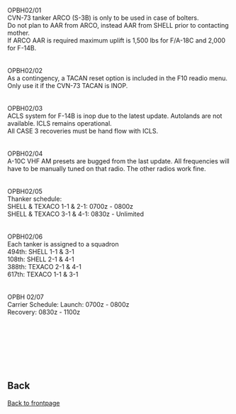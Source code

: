 

OPBH02/01 <br>
 CVN-73 tanker ARCO (S-3B) is only to be used in case of bolters.<br>
 Do not plan to AAR from ARCO, instead AAR from SHELL prior to contacting mother.<br> 
 If ARCO AAR is required maximum uplift is 1,500 lbs for F/A-18C and 2,000 for F-14B.<br>
 <br>
 <br>
 OPBH02/02 <br>
 As a contingency, a TACAN reset option is included in the F10 readio menu. <br>
 Only use it if the CVN-73 TACAN is INOP. <br>
 <br>
 <br>
 OPBH02/03<br>
 ACLS system for F-14B is inop due to the latest update. Autolands are not available. ICLS remains operational. <br>
 All CASE 3 recoveries must be hand flow with ICLS.<br>
 <br>
 <br>
 OPBH02/04<br>
 A-10C VHF AM presets are bugged from the last update. All frequencies will have to be manually tuned on that radio. The other radios work fine. <br>
 <br>
 <br>
 OPBH02/05<br>
Thanker schedule:<br>
SHELL & TEXACO 1-1 & 2-1: 0700z - 0800z<br>
SHELL & TEXACO 3-1 & 4-1: 0830z - Unlimited  
 <br>
 <br>
 OPBH02/06<br>
Each tanker is assigned to a squadron<br>
494th: SHELL 1-1 & 3-1<br>
108th: SHELL 2-1 & 4-1<br>
388th: TEXACO 2-1 & 4-1<br>
617th: TEXACO 1-1 & 3-1<br>
<br>
<br>
OPBH 02/07<br>
Carrier Schedule: 
Launch: 0700z - 0800z<br>
Recovery: 0830z - 1100z<br>
 

<br>
<br>
<br>
<br>
<br>
<br>

## Back
[Back to frontpage](https://132nd-vwing.github.io/OPBH-Brief/)
